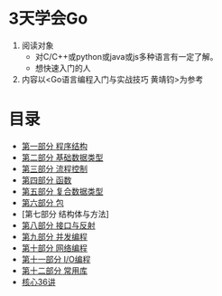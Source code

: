 # 3天学会Go
1. 阅读对象
    - 对C/C++或python或java或js多种语言有一定了解。
    - 想快速入门的人
2. 内容以<Go语言编程入门与实战技巧 黄靖钧>为参考
# 目录
- [第一部分 程序结构](./Program-Control)
- [第二部分 基础数据类型](./Basic-Data-Types)
- [第三部分 流程控制](./Control-Flow)
- [第四部分 函数](./Function)
- [第五部分 复合数据类型](./Compound-data-structure)
- [第六部分 包](./Packet)
- [第七部分 结构体与方法]
- [第八部分 接口与反射](./Interface-and-reflection)
- [第九部分 并发编程](./Concurrent-programming)
- [第十部分 网络编程](./Network_Program)
- [第十一部分 I/O编程](./I-O_Program)
- [第十二部分 常用库](Library)
- [核心36讲](Core_36)